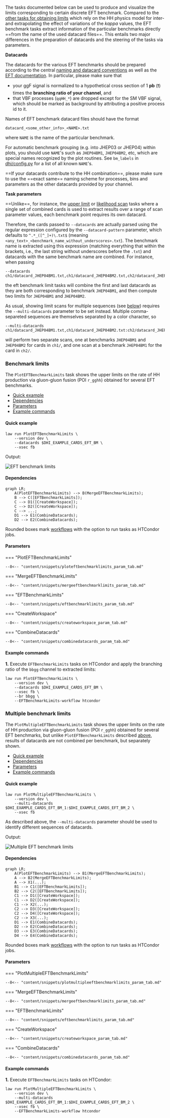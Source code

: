 The tasks documented below can be used to produce and visualize the limits corresponding to certain discrete EFT benchmark.
Compared to the [other tasks for obtaining limits](limits.md) which rely on the HH physics model for inter- and extrapolating the effect of variations of the *kappa* values, the EFT benchmark tasks extract information of the particular benchmarks directly ==from the name of the used datacard files==.
This entails two major differences in the preparation of datacards and the steering of the tasks via parameters.

**Datacards**

The datacards for the various EFT benchmarks should be prepared according to the central [naming and datacard conventions](https://gitlab.cern.ch/hh/naming-conventions#hh-signals-for-eft-results) as well as the [EFT documentation](https://gitlab.cern.ch/hh/eft-benchmarks).
In particular, please make sure that

- your ggF signal is normalized to a hypothetical cross section of 1 **pb** (❗️) times the **branching ratio of your channel**, and
- that VBF processes (`qqHH_*`) are dropped except for the SM VBF signal, which should be marked as background by attributing a positive process id to it.

Names of EFT benchmark datacard files should have the format

```
datacard_<some_other_info>_<NAME>.txt
```

where `NAME` is the name of the particular benchmark.

For automatic benchmark grouping (e.g. into JHEP03 or JHEP04) within plots, you should use `NAME`'s such as `JHEP04BM1`, `JHEP04BM2`, etc, which are special names recognized by the plot routines. See `bm_labels` in [dhi/config.py](https://gitlab.cern.ch/hh/tools/inference/-/blob/master/dhi/config.py) for a list of all known `NAME`'s.


==If your datacards contribute to the HH combination==, please make sure to use the ==exact same== naming scheme for processes, bins and parameters as the other datacards provided by your channel.

**Task parameters**

==Unlike==, for instance, the [upper limit](limits.md#limit-on-poi-vs-scan-parameter) or [likelihood scan](likelihood.md#single-likelihood-profiles) tasks where a single set of combined cards is used to extract results over a range of scan parameter values, each benchmark point requires its own datacard.

Therefore, the cards passed to `--datacards` are actually parsed using the regular expression configured by the `--datacard-pattern` parameter, which defaults to `^.*_([^_]+)\.txt$` (meaning `<any_text>_<benchmark_name_without_underscores>.txt`).
The benchmark name is extracted using this expression (matching everything that within the brackets, i.e., the last string without underscores before the `.txt`) and datacards with the same benchmark name are combined.
For instance, when passing

```
--datacards ch1/datacard_JHEP04BM1.txt,ch1/datacard_JHEP04BM2.txt,ch2/datacard_JHEP04BM1.txt
```

the eft benchmark limit tasks will combine the first and last datacards as they are both corresponding to benchmark `JHEP04BM1`, and then compute two limits for `JHEP04BM1` and `JHEP04BM2`.

As usual, showing limit scans for multiple sequences (see [below](#multiple-benchmark-limits)) requires the `--multi-datacards` parameter to be set instead.
Multiple comma-separeted sequences are themselves separated by a color character, so

```
--multi-datacards ch1/datacard_JHEP04BM1.txt,ch1/datacard_JHEP04BM2.txt:ch2/datacard_JHEP04BM1.txt
```

will perform two separate scans, one at benchmarks `JHEP04BM1` and `JHEP04BM2` for cards in `ch1/`, and one scan at a benchmark `JHEP04BM1` for the card in `ch2/`.


### Benchmark limits

The `PlotEFTBenchmarkLimits` task shows the upper limits on the rate of HH production via gluon-gluon fusion (POI `r_gghh`) obtained for several EFT benchmarks.

- [Quick example](#quick-example)
- [Dependencies](#dependencies)
- [Parameters](#parameters)
- [Example commands](#example-commands)


#### Quick example

```shell
law run PlotEFTBenchmarkLimits \
    --version dev \
    --datacards $DHI_EXAMPLE_CARDS_EFT_BM \
    --xsec fb
```

Output:

![EFT benchmark limits](../images/limits__eft__benchmarks.png)


#### Dependencies

```mermaid
graph LR;
    A(PlotEFTBenchmarkLimits) --> B(MergeEFTBenchmarkLimits);
    B --> C([EFTBenchmarkLimits]);
    C --> D1([CreateWorkspace]);
    C --> D2([CreateWorkspace]);
    C --> ...;
    D1 --> E1(CombineDatacards);
    D2 --> E2(CombineDatacards);
```

Rounded boxes mark [workflows](practices.md#workflows) with the option to run tasks as HTCondor jobs.


#### Parameters

=== "PlotEFTBenchmarkLimits"

    --8<-- "content/snippets/ploteftbenchmarklimits_param_tab.md"

=== "MergeEFTBenchmarkLimits"

    --8<-- "content/snippets/mergeeftbenchmarklimits_param_tab.md"

=== "EFTBenchmarkLimits"

    --8<-- "content/snippets/eftbenchmarklimits_param_tab.md"

=== "CreateWorkspace"

    --8<-- "content/snippets/createworkspace_param_tab.md"

=== "CombineDatacards"

    --8<-- "content/snippets/combinedatacards_param_tab.md"


#### Example commands

**1.** Execute `EFTBenchmarkLimits` tasks on HTCondor and apply the branching ratio of the `bbgg` channel to extracted limits:

```shell hl_lines="5-6"
law run PlotEFTBenchmarkLimits \
    --version dev \
    --datacards $DHI_EXAMPLE_CARDS_EFT_BM \
    --xsec fb \
    --br bbgg \
    --EFTBenchmarkLimits-workflow htcondor
```


### Multiple benchmark limits

The `PlotMultipleEFTBenchmarkLimits` task shows the upper limits on the rate of HH production via gluon-gluon fusion (POI `r_gghh`) obtained for several EFT benchmarks, but unlike `PlotEFTBenchmarkLimits` described [above](#benchmark-limits), results of datacards are not combined per benchmark, but separately shown.

- [Quick example](#quick-example_1)
- [Dependencies](#dependencies_1)
- [Parameters](#parameters_1)
- [Example commands](#example-commands_1)


#### Quick example

```shell
law run PlotMultipleEFTBenchmarkLimits \
    --version dev \
    --multi-datacards $DHI_EXAMPLE_CARDS_EFT_BM_1:$DHI_EXAMPLE_CARDS_EFT_BM_2 \
    --xsec fb
```

As described above, the `--multi-datacards` parameter should be used to identify different sequences of datacards.

Output:

![Multiple EFT benchmark limits](../images/multilimits__eft__benchmarks.png)


#### Dependencies

```mermaid
graph LR;
    A(PlotEFTBenchmarkLimits) --> B1(MergeEFTBenchmarkLimits);
    A --> B2(MergeEFTBenchmarkLimits);
    A --> X1(...);
    B1 --> C1([EFTBenchmarkLimits]);
    B2 --> C2([EFTBenchmarkLimits]);
    C1 --> D1([CreateWorkspace]);
    C1 --> D2([CreateWorkspace]);
    C1 --> X2(...);
    C2 --> D3([CreateWorkspace]);
    C2 --> D4([CreateWorkspace]);
    C2 --> X3(...);
    D1 --> E1(CombineDatacards);
    D2 --> E2(CombineDatacards);
    D3 --> E3(CombineDatacards);
    D4 --> E4(CombineDatacards);
```

Rounded boxes mark [workflows](practices.md#workflows) with the option to run tasks as HTCondor jobs.


#### Parameters

=== "PlotMultipleEFTBenchmarkLimits"

    --8<-- "content/snippets/plotmultipleeftbenchmarklimits_param_tab.md"

=== "MergeEFTBenchmarkLimits"

    --8<-- "content/snippets/mergeeftbenchmarklimits_param_tab.md"

=== "EFTBenchmarkLimits"

    --8<-- "content/snippets/eftbenchmarklimits_param_tab.md"

=== "CreateWorkspace"

    --8<-- "content/snippets/createworkspace_param_tab.md"

=== "CombineDatacards"

    --8<-- "content/snippets/combinedatacards_param_tab.md"


#### Example commands

**1.** Execute `EFTBenchmarkLimits` tasks on HTCondor:

```shell hl_lines="5"
law run PlotMultipleEFTBenchmarkLimits \
    --version dev \
    --multi-datacards $DHI_EXAMPLE_CARDS_EFT_BM_1:$DHI_EXAMPLE_CARDS_EFT_BM_2 \
    --xsec fb \
    --EFTBenchmarkLimits-workflow htcondor
```
